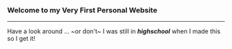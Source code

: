 ### Welcome to my Very First Personal Website

---

Have a look around ... ~or don't~ I was still in **_highschool_** when I made this so I get it!


